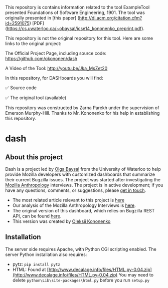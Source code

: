 This repository is contains information related to the tool ExampleTool presented Foundations of Software Engineering, 1901. The tool was originally presented in [this paper] (http://dl.acm.org/citation.cfm?id=2591075) [PDF] (https://cs.uwaterloo.ca/~obaysal/icse14_kononenko_preprint.pdf).

This repository is not the original repository for this tool. Here are some links to the original project:

The Official Project Page, including source code: https://github.com/okononen/dash

A Video of the Tool:  http://youtu.be/Jka_MsZet20

In this repository, for DASHboards you will find:

:white_check_mark: Source code

:white_check_mark: The original tool (available)

This repository was constructed by Zarna Parekh under the supervision of Emerson Murphy-Hill. Thanks to Mr. Kononenko for his help in establishing this repository.


dash
====

About this project
------------------

Dash is a project led by [Olga Baysal](https://cs.uwaterloo.ca/~obaysal/) from
the University of Waterloo to help provide Mozilla developers with customized
dashboards that summarize their current Bugzilla issues. The project was started
after investigating the <a href="https://wiki.mozilla.org/Bugzilla_Anthropology">Mozilla Anthropology</a>
interviews. The project is in active development; if you have any questions,
comments, or suggestions, please <a href="mailto:obaysal@uwaterloo.ca?Subject=Feedback%20on%20Developer%20Dash"
target="_top">get in touch</a>.

  * The most related article relevant to this project is [here](developer_dash_ieeesoft13.pdf)
  * Our analysis of the Mozilla Anthropology Interviews is <a href="http://www.cs.uwaterloo.ca/research/tr/2012/CS-2012-10.pdf">here</a>.
  * The original version of this dashboard, which relies on Bugzilla REST API,
can be found <a href="http://claw.cs.uwaterloo.ca/dash">here</a>.
  * This version was created by <a href="https://cs.uwaterloo.ca/~okononen">Oleksii Kononenko</a>

Installation
------------

The server side requires Apache, with Python CGI scripting enabled.  The server Python installation also requires:

  * pytz: ```pip install pytz```
  * HTML: Found at [http://www.decalage.info/files/HTML.py-0.04.zip](http://www.decalage.info/files/HTML.py-0.04.zip)
You may need to delete ```python\Lib\site-packages\html.py``` before you run
```setup.py```

